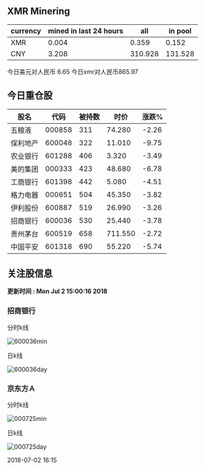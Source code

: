 ## XMR Minering

|currency|mined in last 24 hours|all|in pool|
|---|---|---|---|
|XMR|0.004|0.359|0.152|
|CNY|3.208|310.928|131.528|

今日美元对人民币 6.65	今日xmr对人民币865.97


## 今日重仓股 

|股名|代码|被持数|时价|涨跌%|
|---|---|---|---|---|
|五粮液|000858|311|74.280|-2.26|
|保利地产|600048|322|11.010|-9.75|
|农业银行|601288|406|3.320|-3.49|
|美的集团|000333|423|48.680|-6.78|
|工商银行|601398|442|5.080|-4.51|
|格力电器|000651|504|45.350|-3.82|
|伊利股份|600887|519|26.990|-3.26|
|招商银行|600036|530|25.440|-3.78|
|贵州茅台|600519|658|711.550|-2.72|
|中国平安|601318|690|55.220|-5.74|

## 关注股信息
**更新时间 : Mon Jul  2 15:00:16 2018**
### 招商银行 
分时k线

![600036min](http://image.sinajs.cn/newchart/min/n/sh600036.gif)

日k线

![600036day](http://image.sinajs.cn/newchart/daily/n/sh600036.gif)

### 京东方Ａ 
分时k线

![000725min](http://image.sinajs.cn/newchart/min/n/sz000725.gif)

日k线

![000725day](http://image.sinajs.cn/newchart/daily/n/sz000725.gif)

2018-07-02 16:15
